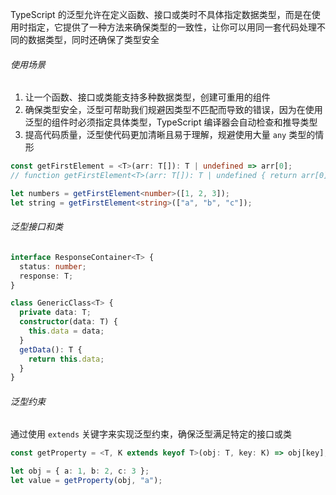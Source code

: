 TypeScript 的泛型允许在定义函数、接口或类时不具体指定数据类型，而是在使用时指定，它提供了一种方法来确保类型的一致性，让你可以用同一套代码处理不同的数据类型，同时还确保了类型安全

###### 使用场景

1. 让一个函数、接口或类能支持多种数据类型，创建可重用的组件
2. 确保类型安全，泛型可帮助我们规避因类型不匹配而导致的错误，因为在使用泛型的组件时必须指定具体类型，TypeScript 编译器会自动检查和推导类型
3. 提高代码质量，泛型使代码更加清晰且易于理解，规避使用大量 `any` 类型的情形

```TypeScript
const getFirstElement = <T>(arr: T[]): T | undefined => arr[0];
// function getFirstElement<T>(arr: T[]): T | undefined { return arr[0]; }

let numbers = getFirstElement<number>([1, 2, 3]);
let string = getFirstElement<string>(["a", "b", "c"]);
```

###### 泛型接口和类

```TypeScript
interface ResponseContainer<T> {
  status: number;
  response: T;
}

class GenericClass<T> {
  private data: T;
  constructor(data: T) {
    this.data = data;
  }
  getData(): T {
    return this.data;  
  }
}
```

###### 泛型约束

通过使用 `extends` 关键字来实现泛型约束，确保泛型满足特定的接口或类

```TypeScript
const getProperty = <T, K extends keyof T>(obj: T, key: K) => obj[key];

let obj = { a: 1, b: 2, c: 3 };
let value = getProperty(obj, "a");
```

